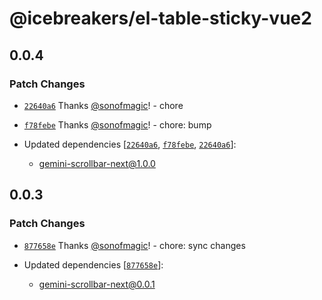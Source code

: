 # @icebreakers/el-table-sticky-vue2

## 0.0.4

### Patch Changes

- [`22640a6`](https://github.com/sonofmagic/vue2-sticky/commit/22640a679093b8731b3bcd29f931e83e90e1b3bf) Thanks [@sonofmagic](https://github.com/sonofmagic)! - chore

- [`f78febe`](https://github.com/sonofmagic/vue2-sticky/commit/f78febe5d0324f66f771afa5541acb7daa862094) Thanks [@sonofmagic](https://github.com/sonofmagic)! - chore: bump

- Updated dependencies [[`22640a6`](https://github.com/sonofmagic/vue2-sticky/commit/22640a679093b8731b3bcd29f931e83e90e1b3bf), [`f78febe`](https://github.com/sonofmagic/vue2-sticky/commit/f78febe5d0324f66f771afa5541acb7daa862094), [`22640a6`](https://github.com/sonofmagic/vue2-sticky/commit/22640a679093b8731b3bcd29f931e83e90e1b3bf)]:
  - gemini-scrollbar-next@1.0.0

## 0.0.3

### Patch Changes

- [`877658e`](https://github.com/sonofmagic/vue2-sticky/commit/877658e85dabdddd2be458b3d2f3b53160a29d96) Thanks [@sonofmagic](https://github.com/sonofmagic)! - chore: sync changes

- Updated dependencies [[`877658e`](https://github.com/sonofmagic/vue2-sticky/commit/877658e85dabdddd2be458b3d2f3b53160a29d96)]:
  - gemini-scrollbar-next@0.0.1
